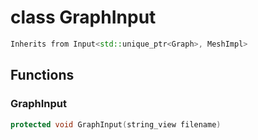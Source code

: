 # class GraphInput


```cpp
Inherits from Input<std::unique_ptr<Graph>, MeshImpl>
```



## Functions

### GraphInput

```cpp
protected void GraphInput(string_view filename)
```




